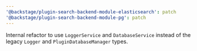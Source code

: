 ```yaml
---
'@backstage/plugin-search-backend-module-elasticsearch': patch
'@backstage/plugin-search-backend-module-pg': patch
---
```


Internal refactor to use `LoggerService` and `DatabaseService` instead of the legacy `Logger` and `PluginDatabaseManager` types.
